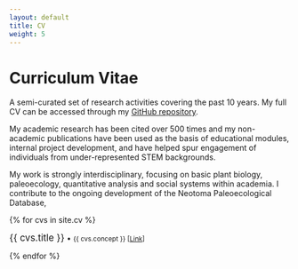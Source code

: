 ```yaml
---
layout: default
title: CV
weight: 5
---
```


# Curriculum Vitae

A semi-curated set of research activities covering the past 10 years.  My full CV can be accessed through my [GitHub repository](https://github.com/SimonGoring/CV).

My academic research has been cited over 500 times and my non-academic publications have been used as the basis of educational modules, internal project development, and have helped spur engagement of individuals from under-represented STEM backgrounds.

My work is strongly interdisciplinary, focusing on basic plant biology, paleoecology, quantitative analysis and social systems within academia.  I contribute to the ongoing development of the Neotoma Paleoecological Database, 	

{% for cvs in site.cv %}
  <div class="col-lg-3 col-md-6 text-center">
    <div class="resource-box">
      <big>{{ cvs.title }}</big> &#8226; <small>{{ cvs.concept }} [<a href="{{cvs.url}}">Link</a>]</small><br><p></p>
    </div>
  </div>
{% endfor %}
